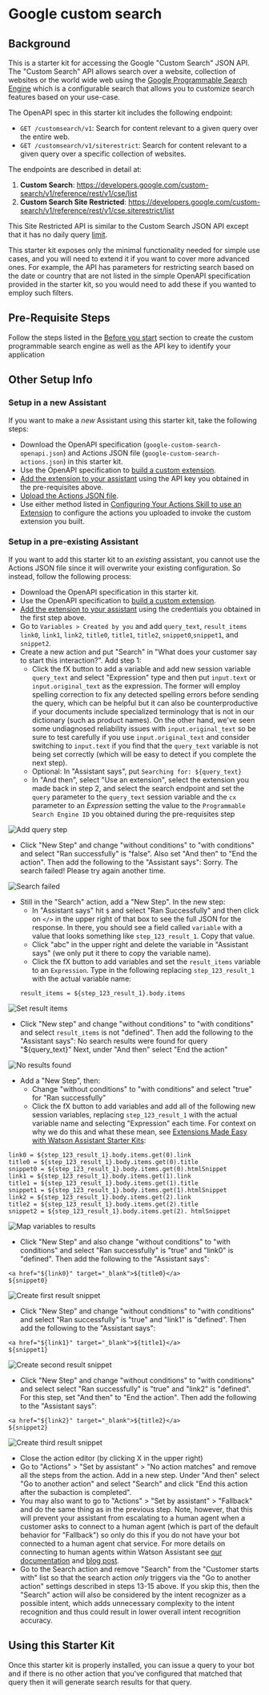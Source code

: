 # Google custom search

## Background

This is a starter kit for accessing the Google "Custom Search" JSON API. The "Custom Search" API allows search over a website, collection of websites or the world wide web using the [Google Programmable Search Engine](https://developers.google.com/custom-search/docs/overview) which is a configurable search that allows you to customize search features based on your use-case.

The OpenAPI spec in this starter kit includes the following endpoint:

- `GET /customsearch/v1`: Search for content relevant to a given query over the entire web.
- `GET /customsearch/v1/siterestrict`: Search for content relevant to a given query over a specific collection of websites.

The endpoints are described in detail at:
 
1. **Custom Search**: https://developers.google.com/custom-search/v1/reference/rest/v1/cse/list 
2. **Custom Search Site Restricted**: https://developers.google.com/custom-search/v1/reference/rest/v1/cse.siterestrict/list

This Site Restricted API is similar to the Custom Search JSON API except that it has no daily query [limit](https://developers.google.com/custom-search/v1/overview#pricing).

This starter kit exposes only the minimal functionality needed for simple use cases, and you will need to extend it if you want to cover more advanced ones.  For example, the API has parameters for restricting search based on the date or country that are not listed in the simple OpenAPI specification provided in the starter kit, so you would need to add these if you wanted to employ such filters.

## Pre-Requisite Steps

Follow the steps listed in the [Before you start](https://developers.google.com/custom-search/v1/introduction#before_you_start) section to create the custom programmable search engine as well as the API key to identify your application

## Other Setup Info

### Setup in a new Assistant

If you want to make a _new_ Assistant using this starter kit, take the following steps:

- Download the OpenAPI specification (`google-custom-search-openapi.json`) and Actions JSON file (`google-custom-search-actions.json`) in this starter kit.
- Use the OpenAPI specification to [build a custom extension](https://cloud.ibm.com/docs/watson-assistant?topic=watson-assistant-build-custom-extension#building-the-custom-extension).
- [Add the extension to your assistant](https://cloud.ibm.com/docs/watson-assistant?topic=watson-assistant-add-custom-extension) using the API key you obtained in the pre-requisites above.
- [Upload the Actions JSON file](https://cloud.ibm.com/docs/watson-assistant?topic=watson-assistant-admin-backup-restore#backup-restore-import).
- Use either method listed in [Configuring Your Actions Skill to use an Extension](https://github.com/watson-developer-cloud/assistant-toolkit/blob/master/integrations/extensions/README.md#configuring-your-actions-skill-to-use-an-extension) to configure the actions you uploaded to invoke the custom extension you built.

### Setup in a pre-existing Assistant

If you want to add this starter kit to an _existing_ assistant, you cannot use the Actions JSON file since it will overwrite your existing configuration.  So instead, follow the following process:

- Download the OpenAPI specification in this starter kit.
- Use the OpenAPI specification to [build a custom extension](https://cloud.ibm.com/docs/watson-assistant?topic=watson-assistant-build-custom-extension#building-the-custom-extension).
- [Add the extension to your assistant](https://cloud.ibm.com/docs/watson-assistant?topic=watson-assistant-add-custom-extension) using the credentials you obtained in the first step above.
- Go to `Variables > Created by you` and add `query_text`, `result_items` `link0`, `link1`, `link2`, `title0`, `title1`, `title2`, `snippet0`,`snippet1`, and `snippet2`.
- Create a new action and put "Search" in "What does your customer say to start this interaction?".  Add step 1:
  - Click the fX button to add a variable and add new session variable `query_text` and select "Expression" type and then put `input.text` or `input.original_text` as the expression.  The former will employ spelling correction to fix any detected spelling errors before sending the query, which can be helpful but it can also be counterproductive if your documents include specialized terminology that is not in our dictionary (such as product names).  On the other hand, we've seen some undiagnosed reliability issues with `input.original_text` so be sure to test carefully if you use `input.original_text` and consider switching to `input.text` if you find that the `query_text` variable is not being set correctly (which will be easy to detect if you complete the next step).
  - Optional: In "Assistant says", put `Searching for: ${query_text}`
  - In "And then", select "Use an extension", select the extension you made back in step 2, and select the search endpoint and set the `query` parameter to the `query_text` session variable and the `cx` parameter to an *Expression* setting the value to the `Programmable Search Engine ID` you obtained during the pre-requisites step

![Add query step](./assets/add-query.gif)<br>

- Click "New Step" and change "without conditions" to "with conditions" and select "Ran successfully" is "false".  Also set "And then" to "End the action".  Then add the following to the "Assistant says":
Sorry.  The search failed!  Please try again another time.

![Search failed](./assets/search-failed.gif)<br>

- Still in the "Search" action, add a "New Step".  In the new step:
  - In "Assistant says" hit `$` and select "Ran Successfully" and then click on `</>` in the upper right of that box to see the full JSON for the response.  In there, you should see a field called `variable` with a value that looks something like `step_123_result_1`.  Copy that value.
  - Click "abc" in the upper right and delete the variable in "Assistant says" (we only put it there to copy the variable name).
  - Click the fX button to add variables and set the `result_items` variable to an `Expression`. Type in the following replacing `step_123_result_1` with the actual variable name:
  ```
  result_items = ${step_123_result_1}.body.items
  ```
![Set result items](./assets/set-result-items.gif)<br>
 
- Click "New step" and change "without conditions" to "with conditions" and select `result_items` is not "defined". Then add the following to the "Assistant says":
No search results were found for query "${query_text}" 
Next, under "And then" select "End the action"

![No results found](./assets/no-results.gif)<br>

- Add a "New Step", then:
  - Change "without conditions" to "with conditions" and select "true" for "Ran successfully"
  - Click the fX button to add variables and add all of the following new session variables, replacing `step_123_result_1` with the actual variable name and selecting "Expression" each time. For context on why we do this and what these mean, see [Extensions Made Easy with Watson Assistant Starter Kits](https://medium.com/ibm-watson/extensions-made-easy-with-watson-assistant-starter-kits-6b177f624697):
```
link0 = ${step_123_result_1}.body.items.get(0).link
title0 = ${step_123_result_1}.body.items.get(0).title
snippet0 = ${step_123_result_1}.body.items.get(0).htmlSnippet
link1 = ${step_123_result_1}.body.items.get(1).link
title1 = ${step_123_result_1}.body.items.get(1).title
snippet1 = ${step_123_result_1}.body.items.get(1).htmlSnippet
link2 = ${step_123_result_1}.body.items.get(2).link
title2 = ${step_123_result_1}.body.items.get(2).title
snippet2 = ${step_123_result_1}.body.items.get(2). htmlSnippet
```

![Map variables to results](./assets/map-variables.gif)<br>

- Click "New Step" and also change "without conditions" to "with conditions" and select "Ran successfully" is "true" and "link0" is "defined".  Then add the following to the "Assistant says":

```
<a href="${link0}" target="_blank">${title0}</a>
${snippet0}
```

![Create first result snippet](./assets/create-snippet-0.gif)<br>

- Click "New Step" and change "without conditions" to "with conditions" and select "Ran successfully" is "true" and "link1" is "defined".  Then add the following to the "Assistant says":

```
<a href="${link1}" target="_blank">${title1}</a>
${snippet1}
```

![Create second result snippet](./assets/create-snippet-1.gif)<br>

- Click "New Step" and change "without conditions" to "with conditions" and select select "Ran successfully" is "true" and "link2" is "defined".  For this step, set "And then" to "End the action".  Then add the following to the "Assistant says":

```
<a href="${link2}" target="_blank">${title2}</a>
${snippet2}
```

![Create third result snippet](./assets/create-snippet-2.gif)<br>

- Close the action editor (by clicking X in the upper right)
- Go to "Actions" > "Set by assistant" > "No action matches" and remove all the steps from the action.  Add in a new step.  Under "And then" select "Go to another action" and select "Search" and click "End this action after the subaction is completed".
- You may also want to go to "Actions" > "Set by assistant" > "Fallback" and do the same thing as in the previous step.  Note, however, that this will prevent your assistant from escalating to a human agent when a customer asks to connect to a human agent (which is part of the default behavior for "Fallback") so only do this if you do not have your bot connected to a human agent chat service.  For more details on connecting to human agents within Watson Assistant see [our documentation](https://cloud.ibm.com/docs/watson-assistant?topic=watson-assistant-human-agent) and [blog post](https://medium.com/ibm-watson/bring-your-own-service-desk-to-watson-assistant-b39bc920075c).
- Go to the Search action and remove "Search" from the "Customer starts with" list so that the search action _only_ triggers via the "Go to another action" settings described in steps 13-15 above.  If you skip this, then the "Search" action will also be considered by the intent recognizer as a possible intent, which adds unnecessary complexity to the intent recognition and thus could result in lower overall intent recognition accuracy.

## Using this Starter Kit

Once this starter kit is properly installed, you can issue a query to your bot and if there is no other action that you've configured that matched that query then it will generate search results for that query.

